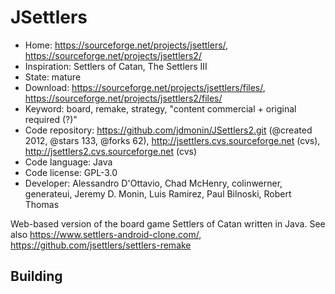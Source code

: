 # JSettlers

- Home: https://sourceforge.net/projects/jsettlers/, https://sourceforge.net/projects/jsettlers2/
- Inspiration: Settlers of Catan, The Settlers III
- State: mature
- Download: https://sourceforge.net/projects/jsettlers/files/, https://sourceforge.net/projects/jsettlers2/files/
- Keyword: board, remake, strategy, "content commercial + original required (?)"
- Code repository: https://github.com/jdmonin/JSettlers2.git (@created 2012, @stars 133, @forks 62), http://jsettlers.cvs.sourceforge.net (cvs), http://jsettlers2.cvs.sourceforge.net (cvs)
- Code language: Java
- Code license: GPL-3.0
- Developer: Alessandro D'Ottavio, Chad McHenry, colinwerner, generateui, Jeremy D. Monin, Luis Ramirez, Paul Bilnoski, Robert Thomas

Web-based version of the board game Settlers of Catan written in Java.
See also https://www.settlers-android-clone.com/, https://github.com/jsettlers/settlers-remake

## Building
